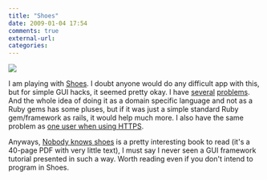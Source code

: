 ```yaml
---
title: "Shoes"
date: 2009-01-04 17:54
comments: true
external-url:
categories:
---
```

![][1]  
  
I am playing with [Shoes][2]. I doubt anyone would do any difficult app with this, but for simple GUI hacks, it seemed pretty okay. I have [several][3] [problems][4]. And the whole idea of doing it as a domain specific language and not as a Ruby gems has some pluses, but if it was just a simple standard Ruby gem/framework as rails, it would help much more. I also have the same problem as [one user when using HTTPS][5].  
  
Anyways, [Nobody knows shoes][6] is a pretty interesting book to read (it's a 40-page PDF with very little text), I must say I never seen a GUI framework tutorial presented in such a way. Worth reading even if you don't intend to program in Shoes.

  [1]: http://help.shoooes.net/static/shoes-icon.png
  [2]: http://shoooes.net/
  [3]: http://stackoverflow.com/questions/411246/how-do-i-pass-get-command-line-parameters
  [4]: http://stackoverflow.com/questions/411255/tab-movement-in-shoes
  [5]: http://stackoverflow.com/questions/402427/using-shoes-and-download-over-https-gives-ssl-errors
  [6]: http://hackety.org/press/
